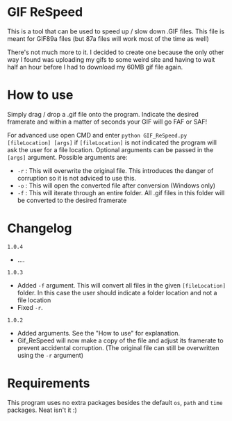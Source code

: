 # GIF ReSpeed
This is a tool that can be used to speed up / slow down .GIF files. This file is meant for GIF89a files (but 87a files will work most of the time as well)

There's not much more to it. I decided to create one because the only other way I found was uploading my gifs to some weird site and having to wait half an hour before I had to download my 60MB gif file again.

# How to use
Simply drag / drop a .gif file onto the program. Indicate the desired framerate and within a matter of seconds your GIF will go FAF or SAF!

For advanced use open CMD and enter `python GIF_ReSpeed.py [fileLocation] [args]` if `[fileLocation]` is not indicated the program will ask the user for a file location. Optional arguments can be passed in the `[args]` argument. Possible arguments are:
- `-r` : This will overwrite the original file. This introduces the danger of corruption so it is not adviced to use this.
- `-o` : This will open the converted file after conversion (Windows only)
- `-f` : This will iterate through an entire folder. All .gif files in this folder will be converted to the desired framerate

# Changelog

`1.0.4`
- ....

`1.0.3`
- Added `-f` argument. This will convert all files in the given `[fileLocation]` folder. In this case the user should indicate a folder location and not a file location
- Fixed `-r`.

`1.0.2`
- Added arguments. See the "How to use" for explanation.
- Gif_ReSpeed will now make a copy of the file and adjust its framerate to prevent accidental corruption. (The original file can still be overwritten using the `-r` argument)

# Requirements
This program uses no extra packages besides the default `os`, `path` and `time` packages. Neat isn't it :)
